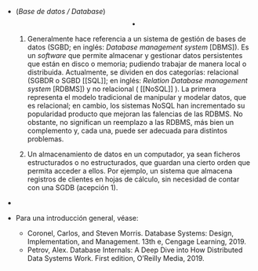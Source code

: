 - (_Base de datos / Database_) $$\bullet$$
  
  1. Generalmente hace referencia a un sistema de gestión de bases de datos (SGBD; en inglés: _Database management system_ [DBMS]). Es un _software_ que permite almacenar y gestionar datos persistentes que están en disco o memoria; pudiendo trabajar de manera local o distribuida. Actualmente, se dividen en dos categorías: relacional (SGBDR o SGBD [[SQL]]; en inglés: _Relation Database management system_ [RDBMS]) y no relacional ( [[NoSQL]] ). La primera representa el modelo tradicional de manipular y modelar datos, que es relacional; en cambio, los sistemas NoSQL han incrementado su popularidad producto que mejoran las falencias de las RDBMS. No obstante, no significan un reemplazo a las RDBMS, más bien un complemento y, cada una, puede ser adecuada para distintos problemas.
  
  2. Un almacenamiento de datos en un computador, ya sean ficheros estructurados o no estructurados, que guardan una cierto orden que permita acceder a ellos. Por ejemplo, un sistema que almacena registros de clientes en hojas de cálculo, sin necesidad de contar con una SGDB (acepción 1).
-
- Para una introducción general, véase:
	- Coronel, Carlos, and Steven Morris. Database Systems: Design, Implementation, and Management. 13th e, Cengage Learning, 2019.
	- Petrov, Alex. Database Internals: A Deep Dive into How Distributed Data Systems Work. First edition, O’Reilly Media, 2019.